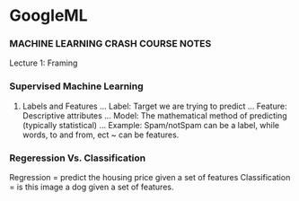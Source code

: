 # GoogleML
### MACHINE LEARNING CRASH COURSE NOTES

Lecture 1: Framing 

### Supervised Machine Learning
1. Labels and Features
... Label: Target we are trying to predict
... Feature: Descriptive attributes
... Model: The mathematical method of predicting (typically statistical)
... Example: Spam/notSpam can be a label, while words, to and from, ect ~ can be features.

### Regeression Vs. Classification
Regression = predict the housing price given a set of features
Classification = is this image a dog given a set of features.

